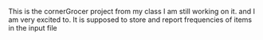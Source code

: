 This is the cornerGrocer project from my class  I am still working on it. and I am very excited to. It is supposed to store and report frequencies of items in the input file  

